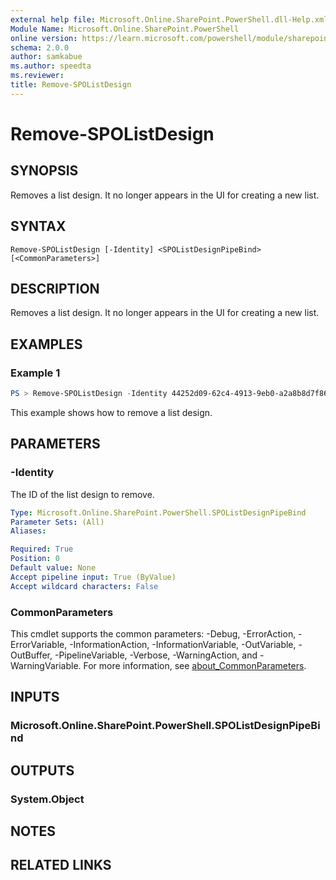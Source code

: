 ```yaml
---
external help file: Microsoft.Online.SharePoint.PowerShell.dll-Help.xml
Module Name: Microsoft.Online.SharePoint.PowerShell
online version: https://learn.microsoft.com/powershell/module/sharepoint-online/remove-spolistdesign
schema: 2.0.0
author: samkabue
ms.author: speedta
ms.reviewer:
title: Remove-SPOListDesign
---
```


# Remove-SPOListDesign

## SYNOPSIS
Removes a list design. It no longer appears in the UI for creating a new list.

## SYNTAX

```
Remove-SPOListDesign [-Identity] <SPOListDesignPipeBind> [<CommonParameters>]
```

## DESCRIPTION
Removes a list design. It no longer appears in the UI for creating a new list.

## EXAMPLES

### Example 1

```powershell
PS > Remove-SPOListDesign -Identity 44252d09-62c4-4913-9eb0-a2a8b8d7f863
```
This example shows how to remove a list design.

## PARAMETERS

### -Identity
The ID of the list design to remove.

```yaml
Type: Microsoft.Online.SharePoint.PowerShell.SPOListDesignPipeBind
Parameter Sets: (All)
Aliases:

Required: True
Position: 0
Default value: None
Accept pipeline input: True (ByValue)
Accept wildcard characters: False
```

### CommonParameters
This cmdlet supports the common parameters: -Debug, -ErrorAction, -ErrorVariable, -InformationAction, -InformationVariable, -OutVariable, -OutBuffer, -PipelineVariable, -Verbose, -WarningAction, and -WarningVariable. For more information, see [about_CommonParameters](https://go.microsoft.com/fwlink/?LinkID=113216).

## INPUTS

### Microsoft.Online.SharePoint.PowerShell.SPOListDesignPipeBind

## OUTPUTS

### System.Object

## NOTES

## RELATED LINKS
